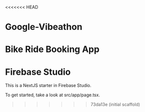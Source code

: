 <<<<<<< HEAD
# Google-Vibeathon
Bike Ride Booking App
=======
# Firebase Studio

This is a NextJS starter in Firebase Studio.

To get started, take a look at src/app/page.tsx.
>>>>>>> 73da13e (initial scaffold)
